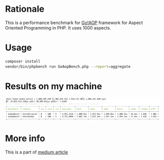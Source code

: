 # Rationale
This is a performance benchmark for [Go!AOP](https://github.com/goaop/framework) framework for Aspect Oriented Programming
in PHP. It uses 1000 aspects.

# Usage
```bash
composer install
vendor/bin/phpbench run GoAopBench.php --report=aggregate
```

# Results on my machine
![screenshot](https://github.com/ivastly/goaop-hello-world/raw/bench-1000/aop-bench-1000classes.png)

# More info
This is a part of [medium article](https://medium.com) 
